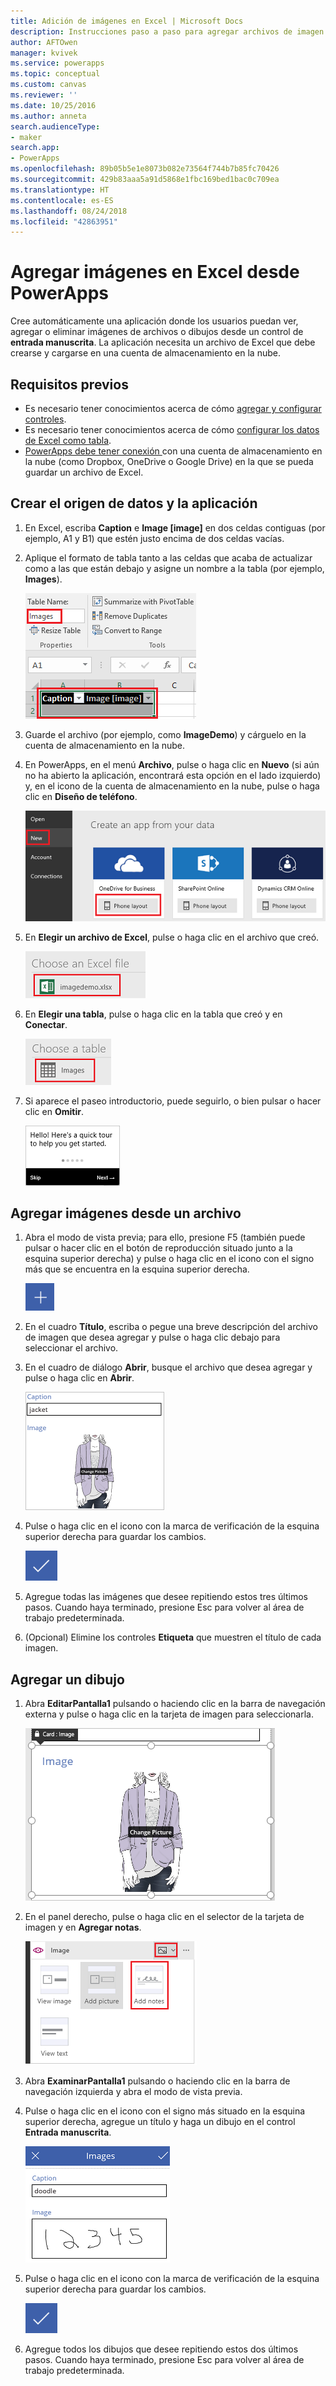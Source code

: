 ```yaml
---
title: Adición de imágenes en Excel | Microsoft Docs
description: Instrucciones paso a paso para agregar archivos de imagen y dibujos a Excel en una cuenta de almacenamiento en la nube
author: AFTOwen
manager: kvivek
ms.service: powerapps
ms.topic: conceptual
ms.custom: canvas
ms.reviewer: ''
ms.date: 10/25/2016
ms.author: anneta
search.audienceType:
- maker
search.app:
- PowerApps
ms.openlocfilehash: 89b05b5e1e8073b082e73564f744b7b85fc70426
ms.sourcegitcommit: 429b83aaa5a91d5868e1fbc169bed1bac0c709ea
ms.translationtype: HT
ms.contentlocale: es-ES
ms.lasthandoff: 08/24/2018
ms.locfileid: "42863951"
---
```

# <a name="add-images-to-excel-from-powerapps"></a>Agregar imágenes en Excel desde PowerApps
Cree automáticamente una aplicación donde los usuarios puedan ver, agregar o eliminar imágenes de archivos o dibujos desde un control de **entrada manuscrita**. La aplicación necesita un archivo de Excel que debe crearse y cargarse en una cuenta de almacenamiento en la nube.

## <a name="prerequisites"></a>Requisitos previos

* Es necesario tener conocimientos acerca de cómo [agregar y configurar controles](add-configure-controls.md).
* Es necesario tener conocimientos acerca de cómo [configurar los datos de Excel como tabla](https://support.office.com/article/Format-an-Excel-table-6789619F-C889-495C-99C2-2F971C0E2370?ui=en-US&rs=en-US&ad=US).
* [PowerApps debe tener conexión ](add-data-connection.md) con una cuenta de almacenamiento en la nube (como Dropbox, OneDrive o Google Drive) en la que se pueda guardar un archivo de Excel.

## <a name="create-the-data-source-and-the-app"></a>Crear el origen de datos y la aplicación
1. En Excel, escriba **Caption** e **Image [image]** en dos celdas contiguas (por ejemplo, A1 y B1) que estén justo encima de dos celdas vacías.
2. Aplique el formato de tabla tanto a las celdas que acaba de actualizar como a las que están debajo y asigne un nombre a la tabla (por ejemplo, **Images**).
   
    ![Crear una tabla](./media/add-images-to-excel/create-table.png)
3. Guarde el archivo (por ejemplo, como **ImageDemo**) y cárguelo en la cuenta de almacenamiento en la nube.
4. En PowerApps, en el menú **Archivo**, pulse o haga clic en **Nuevo** (si aún no ha abierto la aplicación, encontrará esta opción en el lado izquierdo) y, en el icono de la cuenta de almacenamiento en la nube, pulse o haga clic en **Diseño de teléfono**.
   
    ![Seleccione la cuenta de almacenamiento en la nube](./media/add-images-to-excel/select-account.png)
5. En **Elegir un archivo de Excel**, pulse o haga clic en el archivo que creó.
   
    ![Seleccione el libro](./media/add-images-to-excel/select-workbook.png)
6. En **Elegir una tabla**, pulse o haga clic en la tabla que creó y en **Conectar**.
   
    ![Seleccione la tabla](./media/add-images-to-excel/select-table.png)
7. Si aparece el paseo introductorio, puede seguirlo, o bien pulsar o hacer clic en **Omitir**.
   
    ![Primera pantalla del recorrido rápido](./media/add-images-to-excel/quick-tour.png)

## <a name="add-an-image-from-a-file"></a>Agregar imágenes desde un archivo
1. Abra el modo de vista previa; para ello, presione F5 (también puede pulsar o hacer clic en el botón de reproducción situado junto a la esquina superior derecha) y pulse o haga clic en el icono con el signo más que se encuentra en la esquina superior derecha.
   
    ![Icono con el signo más](./media/add-images-to-excel/plus-icon.png)
2. En el cuadro **Título**, escriba o pegue una breve descripción del archivo de imagen que desea agregar y pulse o haga clic debajo para seleccionar el archivo.
3. En el cuadro de diálogo **Abrir**, busque el archivo que desea agregar y pulse o haga clic en **Abrir**.
   
    ![Agregue un título y una imagen](./media/add-images-to-excel/add-image.png)
4. Pulse o haga clic en el icono con la marca de verificación de la esquina superior derecha para guardar los cambios.
   
    ![Guardar cambios](./media/add-images-to-excel/checkmark-icon.png)
5. Agregue todas las imágenes que desee repitiendo estos tres últimos pasos. Cuando haya terminado, presione Esc para volver al área de trabajo predeterminada.
6. (Opcional) Elimine los controles **Etiqueta** que muestren el título de cada imagen.

## <a name="add-a-drawing"></a>Agregar un dibujo
1. Abra **EditarPantalla1** pulsando o haciendo clic en la barra de navegación externa y pulse o haga clic en la tarjeta de imagen para seleccionarla.
   
    ![Seleccione la tarjeta de imagen](./media/add-images-to-excel/select-card.png)
2. En el panel derecho, pulse o haga clic en el selector de la tarjeta de imagen y en **Agregar notas**.
   
    ![Agregar notas](./media/add-images-to-excel/add-notes.png)
3. Abra **ExaminarPantalla1** pulsando o haciendo clic en la barra de navegación izquierda y abra el modo de vista previa.
4. Pulse o haga clic en el icono con el signo más situado en la esquina superior derecha, agregue un título y haga un dibujo en el control **Entrada manuscrita**.
   
    ![Haga un dibujo](./media/add-images-to-excel/draw-picture.png)
5. Pulse o haga clic en el icono con la marca de verificación de la esquina superior derecha para guardar los cambios.
   
    ![Guardar cambios](./media/add-images-to-excel/checkmark-icon.png)
6. Agregue todos los dibujos que desee repitiendo estos dos últimos pasos. Cuando haya terminado, presione Esc para volver al área de trabajo predeterminada.

